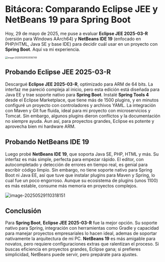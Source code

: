 # Bitácora: Comparando Eclipse JEE y NetBeans 19 para Spring Boot

Hoy, 29 de mayo de 2025, me puse a evaluar **Eclipse JEE 2025-03-R** (versión para Windows AArch64) y **NetBeans IDE 19** (enfocado en PHP/HTML, Java SE y base IDE) para decidir cuál usar en un proyecto con **Spring Boot**. Aquí va mi experiencia.

<img src="..\assets\images\image-20250529103556749.png" alt="image-20250529103556749" style="zoom:50%;" />

## Probando Eclipse JEE 2025-03-R

Descargué **Eclipse JEE 2025-03-R**, optimizado para ARM de 64 bits. La interfaz me pareció compleja al inicio, pero esta edición está diseñada para Java EE y trae soporte nativo para **Spring Boot**. Instalé **Spring Tools 4** desde el Eclipse Marketplace, que tiene más de 1500 plugins, y en minutos configuré un proyecto con controladores y archivos YAML. La integración con Maven y Git fue fluida, ideal para mi proyecto con microservicios y Tomcat. Sin embargo, algunos plugins dieron conflictos y la documentación no siempre ayuda. Aun así, para proyectos grandes, Eclipse es potente y aprovecha bien mi hardware ARM.

## Probando NetBeans IDE 19

Luego probé **NetBeans IDE 19**, que soporta Java SE, PHP, HTML y más. Su interfaz es más simple, perfecta para empezar rápido. El editor, con autocompletado y detección de errores en tiempo real, es genial para escribir código limpio. Sin embargo, no tiene soporte nativo para Spring Boot ni Java EE, así que tuve que instalar plugins para Maven y Spring, lo cual fue un poco engorroso. Aunque su ecosistema de plugins (unos 1100) es más estable, consume más memoria en proyectos complejos.

<img src="..\assets\images\image-20250529110318151.png" alt="image-20250529110318151" />

## Conclusión

Para **Spring Boot**, **Eclipse JEE 2025-03-R** fue la mejor opción. Su soporte nativo para Spring, integración con herramientas como Gradle y capacidad para manejar proyectos empresariales lo hacen ideal, ademas de soportar nativamente la arquitectura de mi PC. **NetBeans 19** es más amigable para novatos, pero requiere configuraciones extras que ralentizan el proceso. Si buscas eficiencia en proyectos grandes, Eclipse gana; si prefieres simplicidad, NetBeans puede servir, pero prepárate para ajustes.